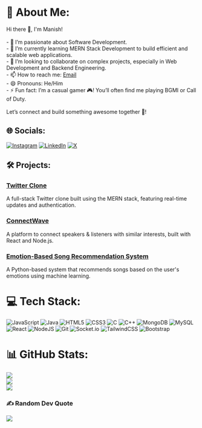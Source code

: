 # 💫 About Me:
Hi there 👋, I'm Manish!<br><br>- 👀 I’m passionate about Software Development.<br>- 🌱 I’m currently learning MERN Stack Development to build efficient and scalable web applications.<br>- 💞️ I’m looking to collaborate on complex projects, especially in Web Development and Backend Engineering.<br>- 📫 How to reach me: [Email](mailto:manishjoshi0732@gmail.com) <br>- 😄 Pronouns: He/Him<br>- ⚡ Fun fact: I’m a casual gamer 🎮! You’ll often find me playing BGMI or Call of Duty.<br><br>Let’s connect and build something awesome together 🚀!<br>


## 🌐 Socials:
[![Instagram](https://img.shields.io/badge/Instagram-%23E4405F.svg?logo=Instagram&logoColor=white)](https://instagram.com/manish_k_joshi_) [![LinkedIn](https://img.shields.io/badge/LinkedIn-%230077B5.svg?logo=linkedin&logoColor=white)](https://linkedin.com/in/manish-joshi-470875222) [![X](https://img.shields.io/badge/X-black.svg?logo=X&logoColor=white)](https://x.com/ManishJ77338602) 

## 🛠️ Projects:
### [Twitter Clone](https://github.com/manish7532/twitter-clone)
A full-stack Twitter clone built using the MERN stack, featuring real-time updates and authentication.

### [ConnectWave](https://github.com/manish7532/connectwave)
A platform to connect speakers & listeners with similar interests, built with React and Node.js.

### [Emotion-Based Song Recommendation System](https://github.com/manish7532/Emotion-Based-Song-Reccommendation-System)
A Python-based system that recommends songs based on the user's emotions using machine learning.

# 💻 Tech Stack:
![JavaScript](https://img.shields.io/badge/javascript-%23323330.svg?style=for-the-badge&logo=javascript&logoColor=%23F7DF1E) ![Java](https://img.shields.io/badge/java-%23ED8B00.svg?style=for-the-badge&logo=openjdk&logoColor=white) ![HTML5](https://img.shields.io/badge/html5-%23E34F26.svg?style=for-the-badge&logo=html5&logoColor=white) ![CSS3](https://img.shields.io/badge/css3-%231572B6.svg?style=for-the-badge&logo=css3&logoColor=white) ![C](https://img.shields.io/badge/c-%2300599C.svg?style=for-the-badge&logo=c&logoColor=white) ![C++](https://img.shields.io/badge/c++-%2300599C.svg?style=for-the-badge&logo=c%2B%2B&logoColor=white) ![MongoDB](https://img.shields.io/badge/MongoDB-%234ea94b.svg?style=for-the-badge&logo=mongodb&logoColor=white) ![MySQL](https://img.shields.io/badge/mysql-4479A1.svg?style=for-the-badge&logo=mysql&logoColor=white) ![React](https://img.shields.io/badge/react-%2320232a.svg?style=for-the-badge&logo=react&logoColor=%2361DAFB) ![NodeJS](https://img.shields.io/badge/node.js-6DA55F?style=for-the-badge&logo=node.js&logoColor=white) ![Git](https://img.shields.io/badge/git-%23F05033.svg?style=for-the-badge&logo=git&logoColor=white) ![Socket.io](https://img.shields.io/badge/Socket.io-black?style=for-the-badge&logo=socket.io&badgeColor=010101) ![TailwindCSS](https://img.shields.io/badge/tailwindcss-%2338B2AC.svg?style=for-the-badge&logo=tailwind-css&logoColor=white) ![Bootstrap](https://img.shields.io/badge/bootstrap-%238511FA.svg?style=for-the-badge&logo=bootstrap&logoColor=white)
# 📊 GitHub Stats:
![](https://github-readme-stats.vercel.app/api?username=manish7532&theme=onedark&hide_border=true&include_all_commits=false&count_private=false)<br/>
![](https://github-readme-streak-stats.herokuapp.com/?user=manish7532&theme=onedark&hide_border=true)<br/>
![](https://github-readme-stats.vercel.app/api/top-langs/?username=manish7532&theme=onedark&hide_border=true&include_all_commits=false&count_private=false&layout=compact)

### ✍️ Random Dev Quote
![](https://quotes-github-readme.vercel.app/api?type=horizontal&theme=radical)

<!--
---
[![](https://visitcount.itsvg.in/api?id=manish0732&icon=1&color=1)](https://visitcount.itsvg.in)
-->

<!-- Proudly created with GPRM ( https://gprm.itsvg.in ) -->

<!---
Manish7532/Manish7532 is a ✨ special ✨ repository because its `README.md` (this file) appears on your GitHub profile.
You can click the Preview link to take a look at your changes.
--->
